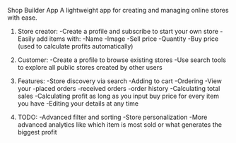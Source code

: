 Shop Builder App
A lightweight app for creating and managing online stores with ease.

1. Store creator:
  -Create a profile and subscribe to start your own store
  -Easily add items with:
    -Name
    -Image
    -Sell price
    -Quantity
    -Buy price (used to calculate profits automatically)

2. Customer:
  -Create a profile to browse existing stores
  -Use search tools to explore all public stores created by other users

3. Features:
  -Store discovery via search
  -Adding to cart
  -Ordering
  -View your
     -placed orders
     -received orders 
     -order history
  -Calculating total sales
  -Calculating profit as long as you input buy price for every item you have
  -Editing your details at any time

5. TODO:
  -Advanced filter and sorting
  -Store personalization
  -More advanced analytics like which item is most sold or what generates the biggest profit
